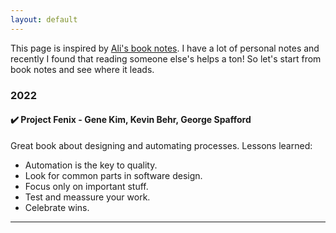 ```yaml
---
layout: default
---
```



This page is inspired by [Ali's book notes](https://aliabdaal.com/book-notes/). I have a lot of personal notes and recently I found that reading someone else's helps a ton! So let's start from book notes and see where it leads.   

### 2022

#### ✔️ Project Fenix - Gene Kim, Kevin Behr, George Spafford

Great book about designing and automating processes. 
Lessons learned: 

* Automation is the key to quality.
* Look for common parts in software design. 
* Focus only on important stuff. 
* Test and meassure your work. 
* Celebrate wins. 

---